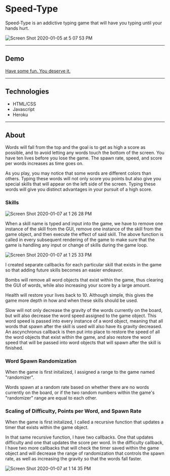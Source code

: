 # Speed-Type

Speed-Type is an addictive typing game that will have you typing until your hands hurt.

![Screen Shot 2020-01-05 at 5 07 53 PM](https://user-images.githubusercontent.com/43099538/71807275-c4accd80-301f-11ea-9542-fbb9f58d2071.png)

---

## Demo

[Have some fun. You deserve it.](http://speed-type.herokuapp.com/)

---

## Technologies
  + HTML/CSS
  + Javascript
  + Heroku
  
 ---
 
 ## About
 
Words will fall from the top and the goal is to get as high a score as possible, and to avoid letting any words touch the bottom of the screen. You have ten lives before you lose the game. The spawn rate, speed, and score per words increases as time goes on. 

As you play, you may notice that some words are different colors than others. Typing these words will not only score you points but also give you special skills that will appear on the left side of the screen. Typing these words will give you distinct advantages in your pursuit of a high score.
 
### Skills

![Screen Shot 2020-01-07 at 1 26 28 PM](https://user-images.githubusercontent.com/43099538/71930850-5b2cdc00-3151-11ea-8eb2-2008f5c88816.png)

When a skill name is typed and input into the game, we have to remove one instance of the skill from the GUI, remove one instance of the skill from the game object, and then execute the effect of said skill. The above function is called in every subsequent rendering of the game to make sure that the game is handling any input or change of skills during the game loop.

![Screen Shot 2020-01-07 at 1 25 33 PM](https://user-images.githubusercontent.com/43099538/71930784-333d7880-3151-11ea-9106-652f1d03ed4e.png)

I created separate callbacks for each particular skill that exists in the game so that adding future skills becomes an easier endeavor. 

Bombs will remove all word objects that exist within the game, thus clearing the GUI of words, while also increasing your score by a large amount.

Health will restore your lives back to 10. Although simple, this gives the game more depth in how and when these skills should be used.

Slow will not only decrease the gravity of the words currently on the board, but will also decrease the word speed assigned to the game object. This word speed is passed into every instance of a word object, meaning that all words that spawn after the skill is used will also have its gravity decreased. An ascynchronus callback is then put into place to restore the speed of all the word objects that exist within the game, and also restore the word speed that will be passed into word objects that will spawn after the skill is finished.

### Word Spawn Randomization

When the game is first initalized, I assigned a range to the game named "randomizer". 

Words spawn at a random rate based on whether there are no words currently on the board, or if the two random numbers within the game's "randomizer" range are equal to each other.

### Scaling of Difficulty, Points per Word, and Spawn Rate

When the game is first initalized, I called a recursive function that updates a timer that exists within the game object. 

In that same recursive function, I have two callbacks. One that updates difficulty and one that updates the score per word. In the difficulty callback, I have two more callbacks that will check the timer saved within the game object and will decrease the range of randomization that controls the spawn rate, as well as increasing the gravity so that the words fall faster. 

![Screen Shot 2020-01-07 at 1 14 35 PM](https://user-images.githubusercontent.com/43099538/71930127-e1e0b980-314f-11ea-9761-8f45e1e90638.png)

